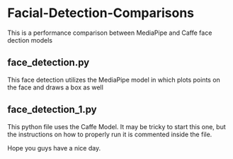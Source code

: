 # Facial-Detection-Comparisons
This is a performance comparison between MediaPipe and Caffe face dection models


## face_detection.py
This face detection utilizes the MediaPipe model in which plots points on the face and draws a box as well

## face_detection_1.py
This python file uses the Caffe Model. It may be tricky to start this one, but the instructions on how to properly run it is commented inside the file.

Hope you guys have a nice day.
